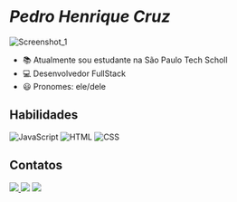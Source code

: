# **_Pedro Henrique Cruz_**
![Screenshot_1](https://github.com/user-attachments/assets/bdc028c3-cd79-4c39-be09-bba0175ea31d)
- 📚 Atualmente sou estudante na São Paulo Tech Scholl
- 💻 Desenvolvedor FullStack
- 😃 Pronomes: ele/dele

## Habilidades
![JavaScript](https://img.shields.io/badge/JavaScript-323330?style=for-the-badge&logo=javascript&logoColor=F7DF1E)
![HTML](https://img.shields.io/badge/HTML-006cff?style=for-the-badge&logo=html5&logoColor=white)
![CSS](https://img.shields.io/badge/CSS-239120?&style=for-the-badge&logo=css3&logoColor=white)

## Contatos

<a href="https://www.linkedin.com/in/pedro-henrique-cruz-3b3b84230/" target="_blank"><img src="https://img.shields.io/badge/-LinkedIn-%230077B5?style=for-the-badge&logo=linkedin&logoColor=white" target="_blank">
</a> 
<a href="https://www.instagram.com/pedroh.cruzz/" target="_blank"><img src="https://img.shields.io/badge/-Instagram-%23E4405F?style=for-the-badge&logo=instagram&logoColor=white" target="_blank"></a>
<a href = "pedrohenriquecruzsg@gmail.com"><img src="https://img.shields.io/badge/-Gmail-%23333?style=for-the-badge&logo=gmail&logoColor=white" target="_blank"></a>

